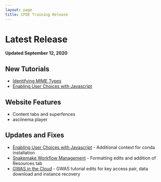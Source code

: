 ```yaml
---
layout: page
title: CFDE Training Release
---
```


Latest Release
=================
**Updated September 12, 2020**

## New Tutorials

- [Identifying MIME Types](../CFDE-Internal-Training/MIME-type/index.md)
- [Enabling User Choices with Javascript](../Web-Development/Javascript-dropdown-box/javascript_chooser.md)

## Website Features

- Content tabs and superfences
- asciinema player

## Updates and Fixes

- [Enabling User Choices with Javascript](../General-Tutorials/install_conda_tutorial.md) - Additional context for conda installation
- [Snakemake Workflow Management](../Bioinformatics-Tutorials/Snakemake/index.md) - Formatting edits and addition of Resources tab
- [GWAS in the Cloud](../Bioinformatics-Tutorials/GWAS-in-the-cloud/index.md) - GWAS tutorial edits for key access pair, data download and instance recovery
